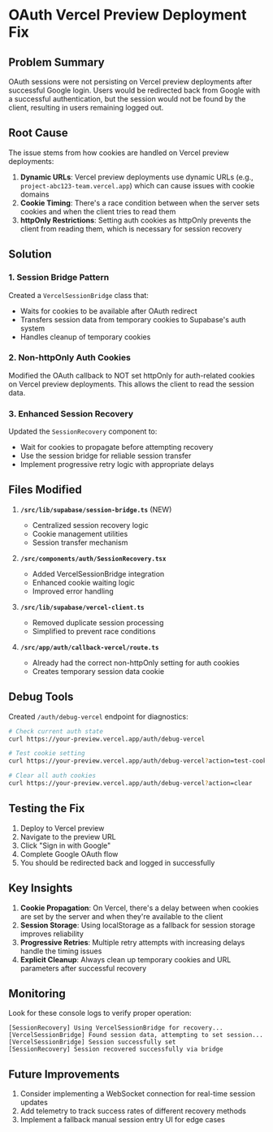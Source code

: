 # OAuth Vercel Preview Deployment Fix

## Problem Summary

OAuth sessions were not persisting on Vercel preview deployments after successful Google login. Users would be redirected back from Google with a successful authentication, but the session would not be found by the client, resulting in users remaining logged out.

## Root Cause

The issue stems from how cookies are handled on Vercel preview deployments:

1. **Dynamic URLs**: Vercel preview deployments use dynamic URLs (e.g., `project-abc123-team.vercel.app`) which can cause issues with cookie domains
2. **Cookie Timing**: There's a race condition between when the server sets cookies and when the client tries to read them
3. **httpOnly Restrictions**: Setting auth cookies as httpOnly prevents the client from reading them, which is necessary for session recovery

## Solution

### 1. Session Bridge Pattern

Created a `VercelSessionBridge` class that:
- Waits for cookies to be available after OAuth redirect
- Transfers session data from temporary cookies to Supabase's auth system
- Handles cleanup of temporary cookies

### 2. Non-httpOnly Auth Cookies

Modified the OAuth callback to NOT set httpOnly for auth-related cookies on Vercel preview deployments. This allows the client to read the session data.

### 3. Enhanced Session Recovery

Updated the `SessionRecovery` component to:
- Wait for cookies to propagate before attempting recovery
- Use the session bridge for reliable session transfer
- Implement progressive retry logic with appropriate delays

## Files Modified

1. **`/src/lib/supabase/session-bridge.ts`** (NEW)
   - Centralized session recovery logic
   - Cookie management utilities
   - Session transfer mechanism

2. **`/src/components/auth/SessionRecovery.tsx`**
   - Added VercelSessionBridge integration
   - Enhanced cookie waiting logic
   - Improved error handling

3. **`/src/lib/supabase/vercel-client.ts`**
   - Removed duplicate session processing
   - Simplified to prevent race conditions

4. **`/src/app/auth/callback-vercel/route.ts`**
   - Already had the correct non-httpOnly setting for auth cookies
   - Creates temporary session data cookie

## Debug Tools

Created `/auth/debug-vercel` endpoint for diagnostics:

```bash
# Check current auth state
curl https://your-preview.vercel.app/auth/debug-vercel

# Test cookie setting
curl https://your-preview.vercel.app/auth/debug-vercel?action=test-cookie

# Clear all auth cookies
curl https://your-preview.vercel.app/auth/debug-vercel?action=clear
```

## Testing the Fix

1. Deploy to Vercel preview
2. Navigate to the preview URL
3. Click "Sign in with Google"
4. Complete Google OAuth flow
5. You should be redirected back and logged in successfully

## Key Insights

1. **Cookie Propagation**: On Vercel, there's a delay between when cookies are set by the server and when they're available to the client
2. **Session Storage**: Using localStorage as a fallback for session storage improves reliability
3. **Progressive Retries**: Multiple retry attempts with increasing delays handle the timing issues
4. **Explicit Cleanup**: Always clean up temporary cookies and URL parameters after successful recovery

## Monitoring

Look for these console logs to verify proper operation:

```
[SessionRecovery] Using VercelSessionBridge for recovery...
[VercelSessionBridge] Found session data, attempting to set session...
[VercelSessionBridge] Session successfully set
[SessionRecovery] Session recovered successfully via bridge
```

## Future Improvements

1. Consider implementing a WebSocket connection for real-time session updates
2. Add telemetry to track success rates of different recovery methods
3. Implement a fallback manual session entry UI for edge cases